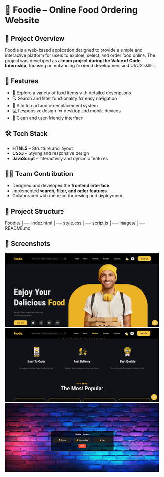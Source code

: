 # 🍔 Foodie – Online Food Ordering Website  

## 📌 Project Overview  
Foodie is a web-based application designed to provide a simple and interactive platform for users to explore, select, and order food online. The project was developed as a **team project during the Value of Code Internship**, focusing on enhancing frontend development and UI/UX skills.  

## 🚀 Features  
- 📖 Explore a variety of food items with detailed descriptions  
- 🔍 Search and filter functionality for easy navigation  
- 🛒 Add to cart and order placement system  
- 💻 Responsive design for desktop and mobile devices  
- 🎨 Clean and user-friendly interface  

## 🛠️ Tech Stack  
- **HTML5** – Structure and layout  
- **CSS3** – Styling and responsive design  
- **JavaScript** – Interactivity and dynamic features  

## 👨‍💻 Team Contribution  
- Designed and developed the **frontend interface**  
- Implemented **search, filter, and order features**  
- Collaborated with the team for testing and deployment  

## 📂 Project Structure  
Foodie/
│── index.html
│── style.css
│── script.js
│── images/
│── README.md

## 📸 Screenshots

 ![Quiz Screenshot](https://github.com/Gunj08/Foodie-Online-Food-Ordering-Website/blob/main/Screenshot%202025-10-17%20185912.png?raw=true)
 ![Quiz Screenshot](https://github.com/Gunj08/Foodie-Online-Food-Ordering-Website/blob/main/Screenshot%202025-10-17%20185935.png?raw=true)
 ![Quiz Screenshot](https://github.com/Gunj08/-Quiz-Application/blob/main/Screenshot%202025-09-22%20103004.png?raw=true)
